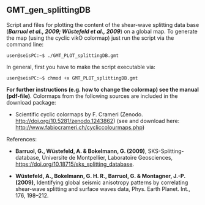 ## GMT_gen_splittingDB

Script and files for plotting the content of the shear-wave splitting data base (**_Barruol et al., 2009; Wüstefeld et al., 2009_**) on a global map. To generate the map (using the cyclic vikO colormap) just run the script via the command line:

```console
user@seisPC:~$ ./GMT_PLOT_splittingDB.gmt
```
In general, first you have to make the script executable via:
```console
user@seisPC:~$ chmod +x GMT_PLOT_splittingDB.gmt
```

**For further instructions (e.g. how to change the colormap) see the manual (pdf-file)**. Colormaps from the following sources are included in the download package:

- Scientific cyclic colormaps by F. Crameri (Zenodo. http://doi.org/10.5281/zenodo.1243862)
    (see and download here: http://www.fabiocrameri.ch/cycliccolourmaps.php)

References:

- **Barruol, G., Wüstefeld, A. & Bokelmann, G. (2009)**, SKS-Splitting-database, Universite de
Montpellier, Laboratoire Geosciences, https://doi.org/10.18715/sks_splitting_database.

- **Wüstefeld, A., Bokelmann, G. H. R., Barruol, G. & Montagner, J.-P. (2009)**, Identifying global
seismic anisotropy patterns by correlating shear-wave splitting and surface waves data, Phys.
Earth Planet. Int., 176, 198–212.
